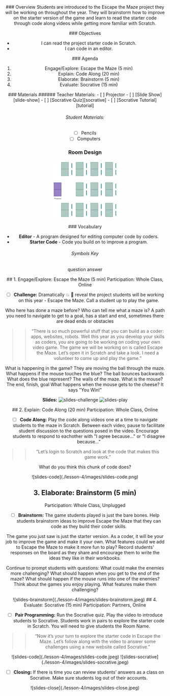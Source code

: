 <header class='header' title='Escape the Maze' subtitle='Lesson 19'/>

<notable>
<iconp src='/icons/activity.png'>### Overview</iconp>
Students are introduced to the Escape the Maze project they will be working on throughout the year. They will brainstorm how to improve on the starter version of the game and learn to read the starter code through code along videos while getting more familiar with Scratch.

<iconp src='/icons/objectives.png'>### Objectives</iconp>
- I can read the project starter code in Scratch.
- I can code in an editor.

<iconp src='/icons/agenda.png'>### Agenda</iconp>
1. Engage/Explore: Escape the Maze (5 min)
1. Explain: Code Along (20 min)
1. Elaborate: Brainstorm (5 min)
1. Evaluate: Socrative (15 min)


<note>
<iconp src='/icons/materials.png'>### Materials</iconp>
###### Teacher Materials:
- [ ] Projector
- [ ] [Slide Show][slide-show]
- [ ] [Socrative Quiz][socrative]
- [ ] [Socrative Tutorial][tutorial]

###### Student Materials:
- [ ] Pencils
- [ ] Computers

</note>

### Room Design
![room](/images/layout-rows.png)

<note>

<iconp src='/icons/vocab.png'>### Vocabulary</iconp>
- **Editor** - A program designed for editing computer code by coders.
- **Starter Code** - Code you build on to improve a program.

###### Symbols Key
<iconp ml='1.65em' type='question'>question</iconp>
<iconp ml='1.65em' type='answer'>answer</iconp>
</note>

<pagebreak/>
## 1. Engage/Explore: Escape the Maze (5 min)
Participation: Whole Class, Online

- [ ] **Challenge:** Dramatically 💥 💃  reveal the project students will be working on this year - Escape the Maze. Call a student up to play the game.

<iconp type="question"> Who here has done a maze before? </iconp>
<iconp type="question"> Who can tell me what a maze is? </iconp>
<iconp type="answer"> A path you need to navigate to get to a goal, has a start and end, sometimes there are dead ends or obstacles </iconp>

> > “There is so much powerful stuff that you can build as a coder: apps, websites, robots. Well this year as you develop your skills as coders, you are going to be working on coding your own video game. The game we will be working on is called Escape the Maze. Let’s open it in Scratch and take a look. I need a volunteer to come up and play the game.”

<iconp type="question"> What is happening in the game? </iconp>
<iconp type="answer"> They are moving the ball through the maze. </iconp>
<iconp type="question"> What happens if the mouse touches the blue? </iconp>
<iconp type="answer"> The ball bounces backwards</iconp>
<iconp type="question"> What does the blue represent?</iconp>
<iconp type="answer"> The walls of the maze.</iconp>
<iconp type="question"> What is the mouse?</iconp>
<iconp type="answer"> The end, finish, goal</iconp>
<iconp type="question"> What happens when the mouse gets to the cheese? </iconp>
<iconp type="answer"> It says "You Win!"</iconp>

<note>**Slides:**
![slides-challenge](./lesson-4/images/slides-challenge.jpeg)
![slides-play](./lesson-4/images/slides-play.jpeg)
</note>

<pagebreak/>
## 2. Explain: Code Along (20 min)
Participation: Whole Class, Online

- [ ] **Code Along:** Play the code along videos one at a time to navigate students to the maze in Scratch. Between each video, pause to facilitate student discussion to the questions posed in the video. Encourage students to respond to eachother with "I agree because..." or "I disagree because..."

> > “Let’s login to Scratch and look at the code that makes this game work.”

<iconp type="question">What do you think this chunk of code does?</iconp>

<note>
![slides-code](./lesson-4/images/slides-code.png)
</note>

## 3. Elaborate: Brainstorm (5 min)
Participation: Whole Class, Unplugged

- [ ] **Brainstorm:** The game students played is just the bare bones. Help students brainstorm ideas to improve Escape the Maze that they can code as they build their coder skills.

<iconp type="question"> The game you just saw is just the starter version. As a coder, it will be your job to improve the game and make it your own. What features could we add to Escape the Maze to make it more fun to play? </iconp>
<iconp type="answer"> Record students’ responses on the board as they share and encourage them to write the ideas they like in their workbooks. </iconp>

Continue to prompt students with questions:
<iconp type="question"> What could make the enemies more challenging? </iconp>
<iconp type="question"> What should happen when you get to the end of the maze? </iconp>
<iconp type="question"> What should happen if the mouse runs into one of the enemies? </iconp>
<iconp type="question"> Think about the games you enjoy playing. What features make them challenging? </iconp>

<note>
![slides-brainstorm](./lesson-4/images/slides-brainstorm.jpeg)
</note>
<pagebreak/>
## 4. Evaluate: Socrative (15 min)
Participation: Partners, Online

- [ ] **Pair Programming:** Run the Socrative quiz. Play the video to introduce students to Socrative. Students work in pairs to explore the starter code in Scratch. You will need to give students the Room Name.

> > “Now it’s your turn to explore the starter code in Escape the Maze. Let’s follow along with the video to answer some challenges using a new website called Socrative.”

<note>
![slides-code](./lesson-4/images/slides-code.jpeg)
![slides-socrative](./lesson-4/images/slides-socrative.jpeg)
</note>

- [ ] **Closing:** If there is time you can review students’ answers as a class on Socrative. Make sure students log out of their accounts.

<note>
![slides-close](./lesson-4/images/slides-close.jpeg)
</note>

</notable>

[slide-show]: https://docs.google.com/presentation/d/1cR3e-XiSHqI6O8H01ng_IoglktZefa-hRPKNsuhlyW8/edit?usp=sharing
[socrative]: https://b.socrative.com/teacher/#import-quiz/28414624
[tutorial]: https://drive.google.com/file/d/0B2wBzr9vcXjPcGJsRDhHSWZWbW8/view?usp=sharing
